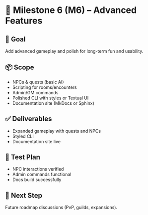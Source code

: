 # 🎯 Milestone 6 (M6) – Advanced Features

## 🎯 Goal
Add advanced gameplay and polish for long-term fun and usability.

## 📦 Scope
- NPCs & quests (basic AI)
- Scripting for rooms/encounters
- Admin/GM commands
- Polished CLI with styles or Textual UI
- Documentation site (MkDocs or Sphinx)

## ✅ Deliverables
- Expanded gameplay with quests and NPCs
- Styled CLI
- Documentation site live

## 🧪 Test Plan
- NPC interactions verified
- Admin commands functional
- Docs build successfully

## 🚀 Next Step
Future roadmap discussions (PvP, guilds, expansions).
